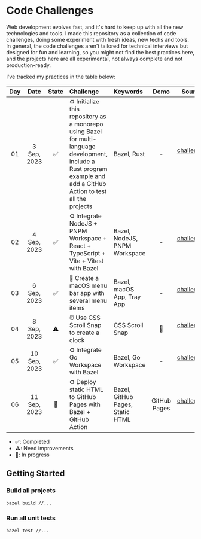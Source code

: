# Code Challenges

Web development evolves fast, and it's hard to keep up with all the new technologies and tools.
I made this repository as a collection of code challenges, doing some experiment with fresh ideas, new techs and tools.
In general, the code challenges aren't tailored for technical interviews but designed for fun and learning, so you might not find the best practices here,
and the projects here are all experimental, not always complete and not production-ready.

I've tracked my practices in the table below:

|  Day  |     Date      | State | Challenge                                                                                                                                                               | Keywords                         |     Demo     |               Source Code                |
|:-----:|:-------------:|:-----:|:------------------------------------------------------------------------------------------------------------------------------------------------------------------------|:---------------------------------|:------------:|:----------------------------------------:|
|  01   |  3 Sep, 2023  |   ✅   | ⚙️ Initialize this repository as a monorepo using Bazel for multi-language development, include a Rust program example and add a GitHub Action to test all the projects | Bazel, Rust                      |      -       | [challenges/day-01](./challenges/day-01) |
|  02   |  4 Sep, 2023  |   ✅   | ⚙️ Integrate NodeJS + PNPM Workspace + React + TypeScript + Vite + Vitest with Bazel                                                                                    | Bazel, NodeJS, PNPM Workspace    |      -       | [challenges/day-02](./challenges/day-02) |
|  03   |  6 Sep, 2023  |   ✅   | 🍎 Create a macOS menu bar app with several menu items                                                                                                                  | Bazel, macOS App, Tray App       |      -       | [challenges/day-03](./challenges/day-03) |
|  04   |  8 Sep, 2023  |  ⚠️   | ⏰ Use CSS Scroll Snap to create a clock                                                                                                                                 | CSS Scroll Snap                  |      🚧      | [challenges/day-04](./challenges/day-04) |
| 05 | 10 Sep, 2023 |   ✅   | ⚙️ Integrate Go Workspace with Bazel                                                                                                                                    | Bazel, Go Workspace              |      -       | [challenges/day-05](./challenges/day-05) |
| 06 | 11 Sep, 2023 | 🚧 | ⚙️ Deploy static HTML to GitHub Pages with Bazel + GitHub Action                                                                                                        | Bazel, GitHub Pages, Static HTML | GitHub Pages | [challenges/day-06](./challenges/day-06) |

- ✅: Completed
- ⚠️: Need improvements
- 🚧: In progress

## Getting Started

### Build all projects

```bash
bazel build //...
```

### Run all unit tests

```bash
bazel test //...
```